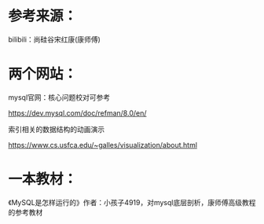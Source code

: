 # 参考来源：

bilibili：尚硅谷宋红康(康师傅)

# 两个网站：

mysql官网：核心问题校对可参考

https://dev.mysql.com/doc/refman/8.0/en/

索引相关的数据结构的动画演示

https://www.cs.usfca.edu/~galles/visualization/about.html



# 一本教材：

《MySQL是怎样运行的》作者：小孩子4919，对mysql底层剖析，康师傅高级教程的参考教材